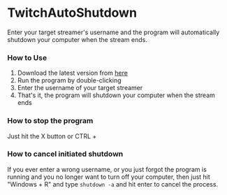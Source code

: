 # TwitchAutoShutdown
Enter your target streamer's username and the program will automatically shutdown your computer when the stream ends.
### How to Use
1. Download the latest version from [here](https://github.com/FKLC/TwitchAutoShutdown/releases)
2. Run the program by double-clicking
3. Enter the username of your target streamer
4. That's it, the program will shutdown your computer when the stream ends

### How to stop the program
Just hit the X button or CTRL +

### How to cancel initiated shutdown
If you ever enter a wrong username, or you just forgot the program is running and you no longer want to turn off your computer, then just hit "Windows + R" and type `shutdown -a` and hit enter to cancel the process.